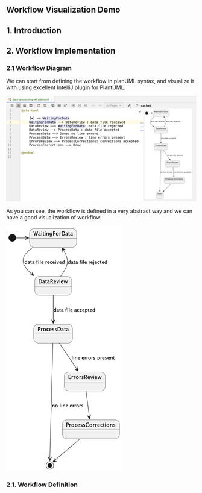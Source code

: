 Workflow Visualization Demo
----

## 1. Introduction



## 2. Workflow Implementation

### 2.1 Workflow Diagram

We can start from defining the workflow in planUML syntax, and visualize it with
using excellent IntelliJ plugin for PlantUML.

![Abstract Workflow Definition](./docs/wf-definition-with-plantUML.png)

As you can see, the workflow is defined in a very abstract way and we can have a good
visualization of workflow.

![Workflow Diagram](./docs/data-processing-wf.png)

### 2.1. Workflow Definition

